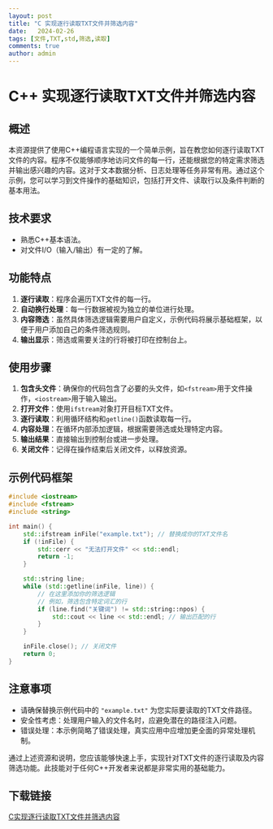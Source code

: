 ```yaml
---
layout: post
title: "C 实现逐行读取TXT文件并筛选内容"
date:   2024-02-26
tags: [文件,TXT,std,筛选,读取]
comments: true
author: admin
---
```

# C++ 实现逐行读取TXT文件并筛选内容

## 概述
本资源提供了使用C++编程语言实现的一个简单示例，旨在教您如何逐行读取TXT文件的内容。程序不仅能够顺序地访问文件的每一行，还能根据您的特定需求筛选并输出感兴趣的内容。这对于文本数据分析、日志处理等任务非常有用。通过这个示例，您可以学习到文件操作的基础知识，包括打开文件、读取行以及条件判断的基本用法。

## 技术要求
- 熟悉C++基本语法。
- 对文件I/O（输入/输出）有一定的了解。

## 功能特点
1. **逐行读取**：程序会遍历TXT文件的每一行。
2. **自动换行处理**：每一行数据被视为独立的单位进行处理。
3. **内容筛选**：虽然具体筛选逻辑需要用户自定义，示例代码将展示基础框架，以便于用户添加自己的条件筛选规则。
4. **输出显示**：筛选或需要关注的行将被打印在控制台上。

## 使用步骤
1. **包含头文件**：确保你的代码包含了必要的头文件，如`<fstream>`用于文件操作，`<iostream>`用于输入输出。
2. **打开文件**：使用`ifstream`对象打开目标TXT文件。
3. **逐行读取**：利用循环结构和`getline()`函数读取每一行。
4. **内容处理**：在循环内部添加逻辑，根据需要筛选或处理特定内容。
5. **输出结果**：直接输出到控制台或进一步处理。
6. **关闭文件**：记得在操作结束后关闭文件，以释放资源。

## 示例代码框架
```cpp
#include <iostream>
#include <fstream>
#include <string>

int main() {
    std::ifstream inFile("example.txt"); // 替换成你的TXT文件名
    if (!inFile) {
        std::cerr << "无法打开文件" << std::endl;
        return -1;
    }

    std::string line;
    while (std::getline(inFile, line)) {
        // 在这里添加你的筛选逻辑
        // 例如，筛选包含特定词汇的行
        if (line.find("关键词") != std::string::npos) {
            std::cout << line << std::endl; // 输出匹配的行
        }
    }

    inFile.close(); // 关闭文件
    return 0;
}
```

## 注意事项
- 请确保替换示例代码中的 `"example.txt"` 为您实际要读取的TXT文件路径。
- 安全性考虑：处理用户输入的文件名时，应避免潜在的路径注入问题。
- 错误处理：本示例简略了错误处理，真实应用中应增加更全面的异常处理机制。

通过上述资源和说明，您应该能够快速上手，实现针对TXT文件的逐行读取及内容筛选功能。此技能对于任何C++开发者来说都是非常实用的基础能力。

## 下载链接

[C实现逐行读取TXT文件并筛选内容](https://pan.quark.cn/s/7b2d57d33db9)